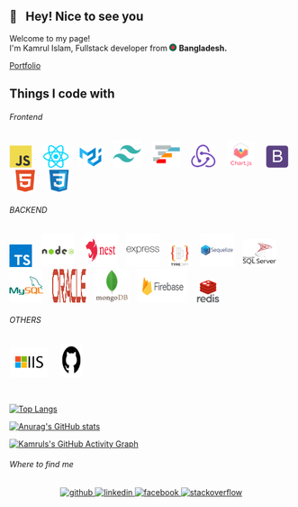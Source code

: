 ## 👋 &nbsp; Hey! Nice to see you

<p>Welcome to my page! </br> I'm Kamrul Islam, Fullstack developer from <img src="./icons/others/flag_bd.png" width="13" height="13" /> <b>Bangladesh.</b></p>
<a href="https://2kamrul.github.io/" target="_blank">Portfolio</a>  
 
## Things I code with
###### Frontend
<img  src="./icons/frontend/javascript.svg" alt="Javascript" width="40" height="40"/> &nbsp; &nbsp; <img  src="./icons/frontend/react_js.svg" alt="ReactJS" width="45" height="40"/> &nbsp; &nbsp; <img  src="./icons/frontend/material_ui.svg" alt="Material-UI" width="40" height="40"/> &nbsp; &nbsp; <img  src="./icons/frontend/tailwindcss.svg" alt="Tailwind-css" width="50" height="50"/> &nbsp; &nbsp; <img  src="./icons/frontend/ag_grid.png" alt="Ag-Grid" width="50" height="48"/> &nbsp; &nbsp; <img  src="./icons/frontend/redux.svg" alt="Redux" width="43" height="42"/> &nbsp; &nbsp; <img  src="./icons/frontend/chart_js.svg" alt="Chart.js" width="50" height="48"/> &nbsp; &nbsp; <img  src="./icons/frontend/bootstrap.svg" alt="Bootstrap" width="40" height="40"/> &nbsp; &nbsp; <img src="./icons/frontend/html5.svg" alt="hTML5" width="40" height="40"/> &nbsp; &nbsp; <img  src="./icons/frontend/css3.svg" alt="CSS3" width="40" height="40"/>


###### BACKEND
<img src="./icons/backend/typescript.svg" alt="Typescript" width="40" height="40"/> &nbsp; &nbsp;<img src="./icons/backend/nodejs_with_title.svg" alt="NodeJS" width="60" height="60"/> &nbsp; &nbsp;<img src="./icons/backend/nestjs-with-title.svg" alt="NestJS" width="60" height="60"/> &nbsp; &nbsp;<img  src="./icons/backend/expressjs_long.svg" alt="ExpressJS" width="60" height="60"/> &nbsp; &nbsp;<img  src="./icons/backend/typeorm-with-title.svg" alt="TypeORM" width="40" height="40"/> &nbsp; &nbsp;<img  src="./icons/backend/sequelize_with_title.svg" alt="Sequelize" width="60" height="60"/> &nbsp; &nbsp;<img  src="./icons/backend/sql_server_with_title.svg" alt="MSSQL" width="60" height="50"/> &nbsp; &nbsp;<img  src="./icons/backend/my_sql_transparent.svg" alt="MySql" width="60" height="60"/> &nbsp; &nbsp;<img  src="./icons/backend/oracle-db-with-title.svg" alt="OracleDB" width="60" height="60"/> &nbsp; &nbsp;<img  src="./icons/backend/mongodb_with_title.svg" alt="Mongodb" width="60" height="60"/> &nbsp; &nbsp;<img src="./icons/backend/firebase_with_title.svg" alt="Firebase" width="90" height="60"/> &nbsp; &nbsp;<img  src="./icons/backend/redis_with_title.svg" alt="Redis" width="40" height="40"/>

###### OTHERS 
<img  src="./icons/others/iis.svg" alt="Microsoft IIS" width="70" height="53"/> &nbsp; &nbsp; <img src="./icons/others/github.svg" alt="Github" width="40" height="60"/>


<br/>

[![Top Langs](https://github-readme-stats.vercel.app/api/top-langs/?username=2kamrul&layout=compact&theme=react)](https://github.com/2kamrul/github-readme-stats)

[![Anurag's GitHub stats](https://github-readme-streak-stats.herokuapp.com/?user=2kamrul&hide_border=false&theme=react)](https://github.com/2kamrul/github-readme-stats)



[![Kamruls's GitHub Activity Graph](https://github-readme-activity-graph.cyclic.app/graph?username=2kamrul&theme=react&custom_title=Contribution%20Graph)](https://git.io/praveenscience)


###### Where to find me
<div align="center">
    <a href="https://github.com/2kamrul" target="_blank">
       <img src=https://img.shields.io/badge/github-%2324292e.svg?&style=for-the-badge&logo=github&logoColor=white alt=github style="margin-bottom: 5px;" />
    </a>
    <a href="https://linkedin.com/in/3kamrul" target="_blank">
       <img src=https://img.shields.io/badge/linkedin-%231E77B5.svg?&style=for-the-badge&logo=linkedin&logoColor=white alt=linkedin style="margin-bottom: 5px;" />
    </a>
    <a href="https://www.facebook.com/3kamrul" target="_blank">
        <img src=https://img.shields.io/badge/facebook-%232E87FB.svg?&style=for-the-badge&logo=facebook&logoColor=white alt=facebook style="margin-bottom: 5px;" />
    </a>
    <a href="https://stackoverflow.com/users/20355867" target="_blank">
        <img src=https://img.shields.io/badge/stackoverflow-%23F28032.svg?&style=for-the-badge&logo=stackoverflow&logoColor=white alt=stackoverflow style="margin-bottom: 5px;" />
    </a>  
</div> 

<br/>  
<br/>  
